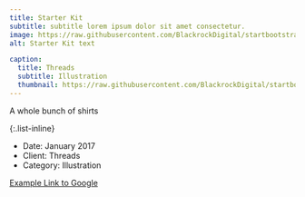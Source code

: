 ```yaml
---
title: Starter Kit
subtitle: subtitle lorem ipsum dolor sit amet consectetur.
image: https://raw.githubusercontent.com/BlackrockDigital/startbootstrap-agency/master/src/assets/img/portfolio/03-full.jpg
alt: Starter Kit text

caption:
  title: Threads
  subtitle: Illustration
  thumbnail: https://raw.githubusercontent.com/BlackrockDigital/startbootstrap-agency/master/src/assets/img/portfolio/03-thumbnail.jpg
---
```

A whole bunch of shirts 

{:.list-inline}
- Date: January 2017
- Client: Threads
- Category: Illustration

[Example Link to Google](https://www.google.com "Google's Homepage")


